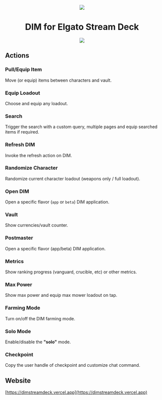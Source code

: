 <p align="center">
  <img src="https://dimstreamdeck.vercel.app/logo.png">
</p>

<h1 align="center">DIM for Elgato Stream Deck </h1>

<p align="center"> 
  <a href="https://apps.elgato.com/plugins/com.dim.streamdeck" target="_blank">
    <img src="https://img.shields.io/badge/dynamic/json?logo=elgato&amp;label=elgato&amp;query=%24.plugins%5B%3F%28%40.identifier%3D%3D%22com.dim.streamdeck%22%29%5D.downloads&amp;suffix=%20downloads&amp;url=https%3A%2F%2Fappstore.elgato.com%2FstreamDeckPlugin%2Fcatalog.json" class="ml-2 mb-2">
  </a>
</p>

## Actions

### Pull/Equip Item
  
Move (or equip) items between characters and vault.

### Equip Loadout
  
Choose and equip any loadout.

### Search

Trigger the search with a custom query, multiple pages and equip searched items if required.

### Refresh DIM

Invoke the refresh action on DIM.

### Randomize Character

Randomize current character loadout (weapons only / full loadout).

### Open DIM

Open a specific flavor (`app` or `beta`) DIM application.

### Vault

Show currencies/vault counter.

### Postmaster

Open a specific flavor (app/beta) DIM application.

### Metrics

Show ranking progress (vanguard, crucible, etc) or other metrics.

### Max Power

Show max power and equip max mower loadout on tap.

### Farming Mode

Turn on/off the DIM farming mode.

### Solo Mode

Enable/disable the **"solo"** mode.

### Checkpoint
Copy the user handle of checkpoint and customize chat command.

## Website

[https://dimstreamdeck.vercel.app](https://dimstreamdeck.vercel.app)
